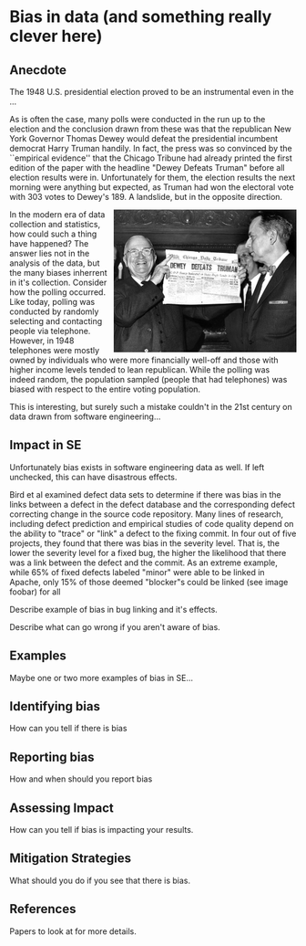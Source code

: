 # Bias in data (and something really clever here)

## Anecdote

The 1948 U.S. presidential election proved to be an instrumental even in the ...

As is often the case, many polls were conducted in the run up to the election and the conclusion drawn from these was that the republican New York Governor Thomas Dewey would defeat the presidential incumbent democrat Harry Truman handily.  In fact, the press was so convinced by the ``empirical evidence'' that the Chicago Tribune had already printed the first edition of the paper with the headline "Dewey Defeats Truman" before all election results were in.  Unfortunately for them, the election results the next morning were anything but expected, as Truman had won the electoral vote with 303 votes to Dewey's 189.  A landslide, but in the opposite direction.

<div style="float: right">
  <img src="dewey-defeats-truman.jpg" height="250px" />
</div>

In the modern era of data collection and statistics, how could such a thing have happened?  The answer lies not in the analysis of the data, but the many biases inherrent in it's collection.  Consider how the polling occurred.  Like today, polling was conducted by randomly selecting and contacting people via telephone.  However, in 1948 telephones were mostly owned by individuals who were more financially well-off and those with higher income levels tended to lean republican.  While the polling was indeed random, the population sampled (people that had telephones) was biased with respect to the entire voting population.

This is interesting, but surely such a mistake couldn't in the 21st century on data drawn from software engineering...

## Impact in SE

Unfortunately bias exists in software engineering data as well.  If left unchecked, this can have disastrous effects.

Bird et al examined defect data sets to determine if there was bias in the links between a defect in the defect database and the corresponding defect correcting change in the source code repository.  Many lines of research, including defect prediction and empirical studies of code quality depend on the ability to "trace" or "link" a defect to the fixing commit.  In four out of five projects, they found that there was bias in the severity level.  That is, the lower the severity level for a fixed bug, the higher the likelihood that there was a link between the defect and the commit.  As an extreme example, while 65% of fixed defects labeled "minor" were able to be linked in Apache, only 15% of those deemed "blocker"s could be linked (see image foobar) for all


Describe example of bias in bug linking and it's effects.

Describe what can go wrong if you aren't aware of bias.

## Examples

Maybe one or two more examples of bias in SE...

## Identifying bias

How can you tell if there is bias

## Reporting bias

How and when should you report bias

## Assessing Impact

How can you tell if bias is impacting your results.

## Mitigation Strategies

What should you do if you see that there is bias.

## References

Papers to look at for more details.

